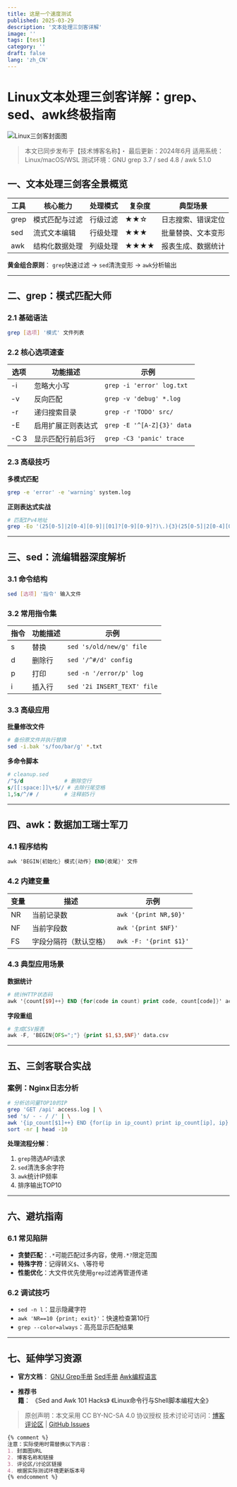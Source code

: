 ```yaml
---
title: 这是一个速度测试
published: 2025-03-29
description: '文本处理三剑客详解'
image: ''
tags: [test]
category: ''
draft: false 
lang: 'zh_CN'
---
```



# Linux文本处理三剑客详解：grep、sed、awk终极指南

![Linux三剑客封面图](https://example.com/linux-trio.jpg)

> 本文已同步发布于【技术博客名称】・ 最后更新：2024年6月
> 适用系统：Linux/macOS/WSL
> 测试环境：GNU grep 3.7 / sed 4.8 / awk 5.1.0

## 一、文本处理三剑客全景概览

| 工具  | 核心能力                  | 处理模式         | 复杂度 | 典型场景                 |
|-------|--------------------------|------------------|--------|--------------------------|
| grep  | 模式匹配与过滤            | 行级过滤         | ★★☆    | 日志搜索、错误定位       |
| sed   | 流式文本编辑              | 行级处理         | ★★★    | 批量替换、文本变形       |
| awk   | 结构化数据处理            | 列级处理         | ★★★★   | 报表生成、数据统计       |

**黄金组合原则**：
`grep`快速过滤 → `sed`清洗变形 → `awk`分析输出

---

## 二、grep：模式匹配大师

### 2.1 基础语法
```bash
grep [选项] '模式' 文件列表
```

### 2.2 核心选项速查
| 选项 | 功能描述                   | 示例                      |
|------|---------------------------|---------------------------|
| -i   | 忽略大小写                | `grep -i 'error' log.txt` |
| -v   | 反向匹配                  | `grep -v 'debug' *.log`   |
| -r   | 递归搜索目录              | `grep -r 'TODO' src/`    |
| -E   | 启用扩展正则表达式        | `grep -E '^[A-Z]{3}' data` |
| -C 3 | 显示匹配行前后3行         | `grep -C3 'panic' trace` |

### 2.3 高级技巧
**多模式匹配**
```bash
grep -e 'error' -e 'warning' system.log
```

**正则表达式实战**
```bash
# 匹配IPv4地址
grep -Eo '(25[0-5]|2[0-4][0-9]|[01]?[0-9][0-9]?)\.){3}(25[0-5]|2[0-4][0-9]|[01]?[0-9][0-9]?)' access.log
```

---

## 三、sed：流编辑器深度解析

### 3.1 命令结构
```bash
sed [选项] '指令' 输入文件
```

### 3.2 常用指令集
| 指令 | 功能描述                   | 示例                        |
|------|---------------------------|-----------------------------|
| s    | 替换                      | `sed 's/old/new/g' file`    |
| d    | 删除行                    | `sed '/^#/d' config`        |
| p    | 打印                      | `sed -n '/error/p' log`     |
| i    | 插入行                    | `sed '2i INSERT_TEXT' file` |

### 3.3 高级应用
**批量修改文件**
```bash
# 备份原文件并执行替换
sed -i.bak 's/foo/bar/g' *.txt
```

**多命令脚本**
```sed
# cleanup.sed
/^$/d             # 删除空行
s/[[:space:]]\+$// # 去除行尾空格
1,5s/^/# /        # 注释前5行
```

---

## 四、awk：数据加工瑞士军刀

### 4.1 程序结构
```awk
awk 'BEGIN{初始化} 模式{动作} END{收尾}' 文件
```

### 4.2 内建变量
| 变量   | 描述                  | 示例                     |
|--------|-----------------------|--------------------------|
| NR     | 当前记录数            | `awk '{print NR,$0}'`   |
| NF     | 当前字段数            | `awk '{print $NF}'`      |
| FS     | 字段分隔符（默认空格）| `awk -F: '{print $1}'`  |

### 4.3 典型应用场景
**数据统计**
```awk
# 统计HTTP状态码
awk '{count[$9]++} END {for(code in count) print code, count[code]}' access.log
```

**字段重组**
```awk
# 生成CSV报表
awk -F, 'BEGIN{OFS=";"} {print $1,$3,$NF}' data.csv
```

---

## 五、三剑客联合实战

### 案例：Nginx日志分析
```bash
# 分析访问量TOP10的IP
grep 'GET /api' access.log | \
sed 's/ - - / /' | \
awk '{ip_count[$1]++} END {for(ip in ip_count) print ip_count[ip], ip}' | \
sort -nr | head -10
```

**处理流程分解**：
1. `grep`筛选API请求
2. `sed`清洗多余字符
3. `awk`统计IP频率
4. 排序输出TOP10

---

## 六、避坑指南

### 6.1 常见陷阱
- **贪婪匹配**：`.*`可能匹配过多内容，使用`.*?`限定范围
- **特殊字符**：记得转义`$`、`\`等符号
- **性能优化**：大文件优先使用`grep`过滤再管道传递

### 6.2 调试技巧
- `sed -n l`：显示隐藏字符
- `awk 'NR==10 {print; exit}'`：快速检查第10行
- `grep --color=always`：高亮显示匹配结果

---

## 七、延伸学习资源
- **官方文档**：
  [GNU Grep手册](https://www.gnu.org/software/grep/manual/)
  [Sed手册](https://www.gnu.org/software/sed/manual/)
  [Awk编程语言](https://www.gnu.org/software/gawk/manual/gawk.html)

- **推荐书籍**：
  《Sed and Awk 101 Hacks》
  《Linux命令行与Shell脚本编程大全》

> 原创声明：本文采用 CC BY-NC-SA 4.0 协议授权
> 技术讨论可访问：[博客评论区](#) | [GitHub Issues](#)

```markdown
{% comment %}
注意：实际使用时需替换以下内容：
1. 封面图URL
2. 博客名称和链接
3. 评论区/讨论区链接
4. 根据实际测试环境更新版本号
{% endcomment %}
```